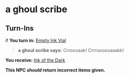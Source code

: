 # a ghoul scribe


## Turn-Ins




if **You turn in:** [Empty Ink Vial](/item/10626)


>**a ghoul scribe says:** Crroooaak! Crrroooooaaakk!


 **You receive:**  [Ink of the Dark](/item/10601) 

**This NPC *should* return incorrect items given.**

